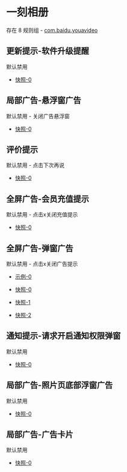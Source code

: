 # 一刻相册

存在 8 规则组 - [com.baidu.youavideo](/src/apps/com.baidu.youavideo.ts)

## 更新提示-软件升级提醒

默认禁用

- [快照-0](https://i.gkd.li/i/12597916)

## 局部广告-悬浮窗广告

默认禁用 - 关闭广告悬浮窗

- [快照-0](https://i.gkd.li/i/12970088)

## 评价提示

默认禁用 - 点击下次再说

- [快照-0](https://i.gkd.li/i/12970094)

## 全屏广告-会员充值提示

默认禁用 - 点击x关闭充值提示

- [快照-0](https://i.gkd.li/i/12970094)

## 全屏广告-弹窗广告

默认禁用 - 点击x关闭广告提示

- [示例-0](https://m.gkd.li/57941037/3aa0e107-e31f-4e5a-8969-1fcd8310281d)

- [快照-0](https://i.gkd.li/i/13048700)
- [快照-1](https://i.gkd.li/i/14133595)
- [快照-2](https://i.gkd.li/i/14217352)

## 通知提示-请求开启通知权限弹窗

默认禁用

- [快照-0](https://i.gkd.li/i/13413819)

## 局部广告-照片页底部浮窗广告

默认禁用

- [快照-0](https://i.gkd.li/i/13711475)

## 局部广告-广告卡片

默认禁用

- [快照-0](https://i.gkd.li/i/13874124)

